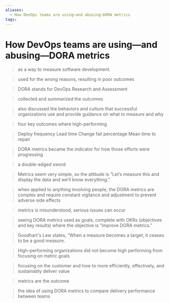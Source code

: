 ```yaml
---
aliases:
  - How DevOps teams are using—and abusing—DORA metrics
tags: 
---
```


# How DevOps teams are using—and abusing—DORA metrics

> as a way to measure software development.

> used for the wrong reasons, resulting in poor outcomes

> DORA stands for DevOps Research and Assessment

> collected and summarized the outcomes

> also discussed the behaviors and culture that successful organizations use and provide guidance on what to measure and why

> four key outcomes where high-performing

> Deploy frequency
Lead time
Change fail percentage
Mean time to repair

> DORA metrics became the indicator for how those efforts were progressing

>  a double-edged sword

> Metrics seem very simple, so the attitude is “Let’s measure this and display the data and we’ll know everything.” 

> when applied to anything involving people, the DORA metrics are complex and require constant vigilance and adjustment to prevent adverse side effects

> metrics is misunderstood, serious issues can occur

> seeing DORA metrics used as goals, complete with OKRs (objectives and key results) where the objective is “improve DORA metrics.” 

> Goodhart&#39;s Law states, “When a measure becomes a target, it ceases to be a good measure.

> High-performing organizations did not become high performing from focusing on metric goals

> focusing on the customer and how to more efficiently, effectively, and sustainably deliver value

> metrics are the outcome

> the idea of using DORA metrics to compare delivery performance between teams

